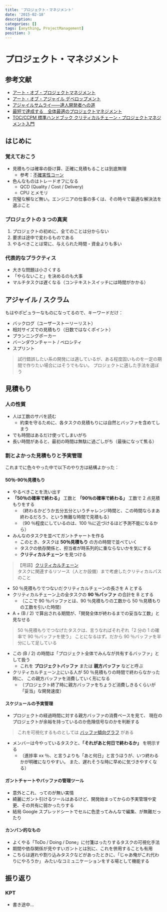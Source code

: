 ```yaml
---
title: 'プロジェクト・マネジメント'
date: '2015-02-18'
description:
categories: []
tags: [anything, ProjectManagement]
position: 3
---
```


# プロジェクト・マネジメント

## 参考文献

- [アート・オブ・プロジェクトマネジメント](http://www.oreilly.co.jp/books/4873112990/)
- [アート・オブ・アジャイル デベロップメント](http://www.oreilly.co.jp/books/9784873113951/)
- [アジャイルサムライ――達人開発者への道](http://estore.ohmsha.co.jp/titles/978427406856P)
- [最短で達成する　全体最適のプロジェクトマネジメント](http://www.chukei.co.jp/business/detail.php?id=9784046026996)
- [TOC/CCPM 標準ハンドブック クリティカルチェーン・プロジェクトマネジメント入門](http://www.shuwasystem.co.jp/products/7980html/2659.html)

## はじめに

### 覚えておこう

- 見積もりは確率の掛け算、正確に見積もることは到底無理
    - 参考：[不確実性コーン](http://itpro.nikkeibp.co.jp/article/COLUMN/20131001/508039/)
- 色んなものはトレードオフになる
    - QCD (Quality / Cost / Delivery)
    - CPU とメモリ
- 完璧な解など無い。エンジニアの仕事の多くは、その時々で最適な解決法を選ぶこと

### プロジェクトの 3 つの真実

1. プロジェクトの初めに、全てのことは分からない
1. 要求は途中で変わるものである
1. やるべきことは常に、与えられた時間・資金よりも多い

### 代表的なプラクティス

- 大きな問題は小さくする
- 「やらないこと」を決めるのも大事
- マルチタスクは遅くなる（コンテキストスイッチには時間がかかる）

## アジャイル / スクラム

もはやポピュラーなものになってるので、キーワードだけ：

- バックログ（ユーザーストーリーリスト）
- 相対サイズでの見積もり（日数ではなくポイント）
- プランニングポーカー
- バーンダウンチャート / ベロシティ
- スプリント

> 試行錯誤したい系の開発には適しているが、ある程度固いものを一定の期間で作りたい場合にはそうでもない。
> プロジェクトに適した手法を選ぼう

## 見積もり

### 人の性質

- 人は工数のサバを読む
    - 約束を守るために、各タスクの見積もりには自然とバッファを含めてしまう
- でも時間はあるだけ使ってしまいがち
- 長い時間があると、最初の時間は無駄に過ごしがち（最後になって焦る）

### 割とよかった見積もりと予実管理

これまでに色々やった中で以下のやり方は結構よかった：

#### 50％-90％見積もり

- やるべきことを洗い出す
- **「50％の確率で終わる」** 工数と **「90％の確率で終わる」** 工数で 2 点見積もりをする
    - （終わるかどうか五分五分というチャレンジ時間と、この時間ならまあ終わるだろう、という無難な時間で見積もる）
    - （90 ％程度にしているのは、100 ％に近づけるほど予測不能になるから）
- みんなのタスクを並べてガントチャートを作る
    - このとき、タスクは **50％見積もり** の方の時間で並べていく
    - タスクの依存関係と、担当者が時系列的に重ならないかを気にする
    - **クリティカルチェーン** を見つける

> 【用語】[クリティカルチェーン](http://ja.wikipedia.org/wiki/%E3%82%AF%E3%83%AA%E3%83%86%E3%82%A3%E3%82%AB%E3%83%AB%E3%83%81%E3%82%A7%E3%83%BC%E3%83%B3%E3%83%BB%E3%83%97%E3%83%AD%E3%82%B8%E3%82%A7%E3%82%AF%E3%83%88%E3%83%9E%E3%83%8D%E3%82%B8%E3%83%A1%E3%83%B3%E3%83%88)
> <br/>
> タスクに関連するリソース（人とか設備）まで考慮したクリティカルパスのこと

- 50 ％見積もりでつないだクリティカルチェーンの長さを A とする
- クリティカルチェーン上の全タスクの **90 ％バッファ** の合計を B とする
    - （ここで 90 ％バッファとは、90 ％見積もりの工数から 50 ％見積もりの工数を引いた時間）
- A + (B / 2) で算出される期間が、「開発全体が終わるまでの妥当な工数」と見なせる

> 50 ％見積もりでつなげたタスクは、言うなればそれぞれ「2 分の 1 の確率で 90 ％バッファを使う」
> ことになるはず。だから 90 ％バッファを半分にして足している

- この (B / 2) の時間は「プロジェクト全体でみんなが共有するバッファ」として扱う
    - これを **プロジェクトバッファ** または **親方バッファ** などと呼ぶ
- クリティカルチェーン上にいる人が 50 ％見積もりの時間で終わらなかった時に、
  この親方バッファを消費していく形になる
    - （プロジェクト終了時に親方バッファをちょうど消費しきるくらいが「妥当」な開発速度）

#### スケジュールの予実管理

- プロジェクトの経過時間に対する親方バッファの消費ペースを見て、
  現在のプロジェクトが余裕を持っているのか危険信号なのかを判断する

> これを可視化するものとしては
> [バッファ傾向グラフ](http://monoist.atmarkit.co.jp/mn/articles/0903/05/news132_2.html)
> がある

- メンバーは今やっているタスクと、**「それがあと何日で終わるか」** を明示する
    - （進捗率 xx ％、と言うよりも「あと何日」と言うほうが、いつ終わるかが明確になりやすい。
      また、遅れそうな時に早めに気づきやすくなる）

#### ガントチャートやバッファの管理ツール

- 意外とこれ、ってのが無い実情
- 綺麗にガント引けるツールはあるけど、開発始まってからの予実管理や変更、その共有に弱かったりする
- 結局 Google スプレッドシートでセルに色塗ってみんなで編集、が無難だったり

#### カンバン的なもの

- よくやる「ToDo / Doing / Done」に付箋はったりするタスクの可視化手法
- 期間や依存関係が見やすいガントとは別に、これを併用することも有用
- こちらは遅れや割り込みタスクなどがあったときに、「じゃあ俺がこれ代わりにやろうか」
  みたいなコミュニケーションをする場として機能する

## 振り返り

### KPT

- 書き途中…



